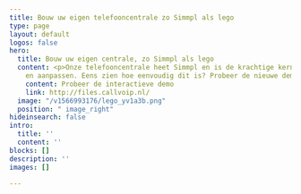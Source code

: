 ```yaml
---
title: Bouw uw eigen telefooncentrale zo Simmpl als lego
type: page
layout: default
logos: false
hero:
  title: Bouw uw eigen centrale, zo Simmpl als lego
  content: <p>Onze telefooncentrale heet Simmpl en is de krachtige kern van Callvoip. Hier kunt u alle functionaliteiten (laten) beheren
    en aanpassen. Eens zien hoe eenvoudig dit is? Probeer de nieuwe demo omgeving uit en bouw uw eigen belplan!</p> 
    content: Probeer de interactieve demo
    link: http://files.callvoip.nl/
  image: "/v1566993176/lego_yv1a3b.png"
  position: " image_right"
hideinsearch: false
intro:
  title: ''
  content: ''
blocks: []
description: ''
images: []

---
```

